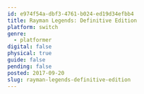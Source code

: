 ```yaml
---
id: e974f54a-dbf3-4761-b024-ed19d34efbb4
title: Rayman Legends: Definitive Edition
platform: switch
genre:
  - platformer
digital: false
physical: true
guide: false
pending: false
posted: 2017-09-20
slug: rayman-legends-definitive-edition
---
```

